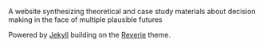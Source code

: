 A website synthesizing theoretical and case study materials about decision making in the face of multiple plausible futures

Powered by [Jekyll](https://jekyllrb.com/) building on the [Reverie](https://github.com/amitmerchant1990/reverie/) theme.
